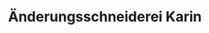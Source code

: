 ---
title: "Änderungsschneiderei Karin"
url: /salzburg/aenderungsschneiderei-karin/
shop: Schneiderei
---